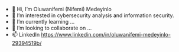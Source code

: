 - 👋 Hi, I’m Oluwanifemi (Nifemi) Medeyinlo
- 👀 I’m interested in cybersecurity analysis and information security.
- 🌱 I’m currently learning ...
- 💞️ I’m looking to collaborate on ...
- 📫 LinkedIn https://www.linkedin.com/in/oluwanifemi-medeyinlo-29394519b/

<!---
NMedeyinlo/NMedeyinlo is a ✨ special ✨ repository because its `README.md` (this file) appears on your GitHub profile.
You can click the Preview link to take a look at your changes.
--->
